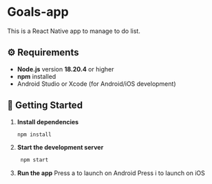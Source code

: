 # Goals-app
This is a React Native app to manage to do list.


## ⚙️ Requirements

- **Node.js** version **18.20.4** or higher
- **npm** installed
- Android Studio or Xcode (for Android/iOS development)

## 🚀 Getting Started

1. **Install dependencies**
   ```bash
   npm install

2. **Start the development server**
   ```bash
    npm start

4. **Run the app**
    Press a to launch on Android
    Press i to launch on iOS

